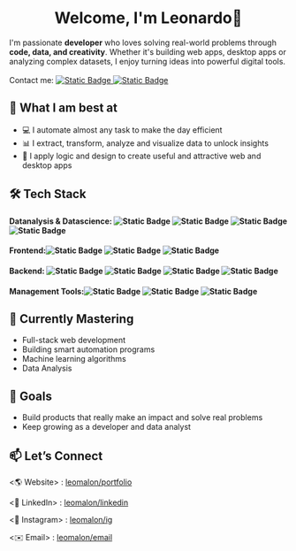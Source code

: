 <div align="center">
  <h1> Welcome, I'm <strong> Leonardo</strong>👋</h1>
</div>

I'm passionate **developer** who loves solving real-world problems through **code, data, and creativity**. Whether it's building web apps, desktop apps or analyzing complex datasets, I enjoy turning ideas into powerful digital tools.
<br>
<br>
Contact me: <a href="https://www.linkedin.com/in/malónronald" > ![Static Badge](https://img.shields.io/badge/Linkedin-%230A66C2?style=plastic&logo=linkedIn&logoColor=white)</a><a href="https://www.instagram.com/leo.debugs.life"> ![Static Badge](https://img.shields.io/badge/Instagram-%23E4405F?style=plastic&logo=Instagram&logoColor=white) </a>


## 🚀 What I am best at 
- 💻 I automate almost any task to make the day efficient
- 📊 I extract, transform, analyze and visualize data to unlock insights
- 🧠 I apply logic and design to create useful and attractive web and desktop apps

## 🛠️ Tech Stack 

#### Datanalysis & Datascience: ![Static Badge](https://img.shields.io/badge/Python-%233776AB?style=plastic&logo=python&logoColor=white) ![Static Badge](https://img.shields.io/badge/Pandas-%233776AB?style=plastic&logo=pandas&logoColor=white) ![Static Badge](https://img.shields.io/badge/Tensorflow-%23FF6F00?style=plastic&logo=tensorflow&logoColor=white) ![Static Badge](https://img.shields.io/badge/PowerBI-%23F2C811?style=plastic&logo=pbi&logoColor=white)



#### Frontend:![Static Badge](https://img.shields.io/badge/HTML-%23E34F26?style=plastic&logo=html5&logoColor=white) ![Static Badge](https://img.shields.io/badge/CSS-%231572B6?style=plastic&logo=css&logoColor=white) ![Static Badge](https://img.shields.io/badge/JavaScript-%23F7DF1E?style=plastic&logo=javascript&logoColor=black)

#### Backend: ![Static Badge](https://img.shields.io/badge/Django-%23092E20?style=plastic&logo=django) ![Static Badge](https://img.shields.io/badge/PostgreSQL-%23336791?style=plastic&logo=postgresql&logoColor=white) ![Static Badge](https://img.shields.io/badge/Flask-%23000000?style=plastic&logo=flask&logoColor=white) ![Static Badge](https://img.shields.io/badge/Electron-%2347848F?style=plastic&logo=electron&logoColor=white)

#### Management Tools:![Static Badge](https://img.shields.io/badge/Notion-%23000000?style=plastic&logo=notion&logoColor=white) ![Static Badge](https://img.shields.io/badge/Git-%23F05032?style=plastic&logo=git&logoColor=white) ![Static Badge](https://img.shields.io/badge/GitHub-%23181717?style=plastic&logo=github&logoColor=white)

## 🌱 Currently Mastering

- Full-stack web development
- Building smart automation programs
- Machine learning algorithms
- Data Analysis

## 🎯 Goals

- Build products that really make an impact and solve real problems
- Keep growing as a developer and data analyst

## 📫 Let’s Connect

<🌎 Website> : [leomalon/portfolio](https://leomalon.github.io/portfolio/)

<💼 LinkedIn> : [leomalon/linkedin](https://www.linkedin.com/in/malónronald/)

<🎈 Instagram> : [leomalon/ig](https://www.instagram.com/leo.debugs.life)

<✉️ Email> : [leomalon/email](rmalonbazan@gmail.com)
